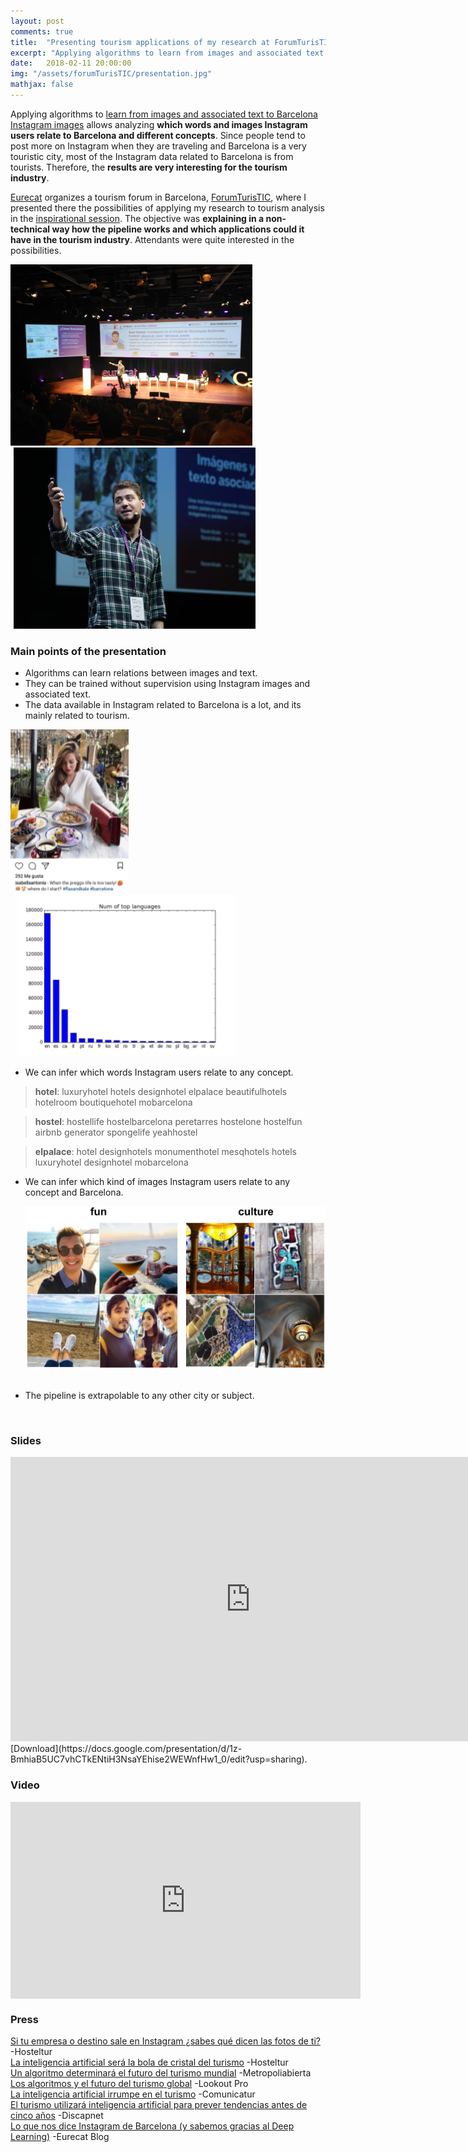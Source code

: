 ```yaml
---
layout: post
comments: true
title:  "Presenting tourism applications of my research at ForumTurisTIC"
excerpt: "Applying algorithms to learn from images and associated text to Barcelona Instagram images lead to interesting results for the tourism industry, which I presented in ForumTurisTIC."
date:   2018-02-11 20:00:00
img: "/assets/forumTurisTIC/presentation.jpg"
mathjax: false
---
```


Applying algorithms to [learn from images and associated text to Barcelona Instagram images](https://gombru.github.io/2018/01/12/insta_barcelona/) allows analyzing **which words and images Instagram users relate to Barcelona and different concepts**. Since people tend to post more on Instagram when they are traveling and Barcelona is a very touristic city, most of the Instagram data related to Barcelona is from tourists. Therefore, the **results are very interesting for the tourism industry**.   

[Eurecat](https://eurecat.org/) organizes a tourism forum in Barcelona, [ForumTurisTIC](https://www.forumturistic.com/), where I presented there the possibilities of applying my research to tourism analysis in the [inspirational session](https://www.forumturistic.com/ponentes/raul-gomez-eurecat/). The objective was **explaining in a non-technical way how the pipeline works and which applications could it have in the tourism industry**. Attendants were quite interested in the possibilities.

<div class="imgcap">
	<div style="display:inline-block">
	<img src="/assets/forumTurisTIC/presentation_1.jpg" height="290">
	</div>
	<div style="display:inline-block; margin-left: 5px;">
	<img src="/assets/forumTurisTIC/presentation_2.jpg" height="290">
	</div>
</div>


### Main points of the presentation

 - Algorithms can learn relations between images and text.
 - They can be trained without supervision using Instagram images and associated text.
 - The data available in Instagram related to Barcelona is a lot, and its mainly related to tourism.


<div class="imgcap">
	<div style="display:inline-block">
	<img src="/assets/forumTurisTIC/instagram_post.png" height="260">
	</div>
	<div style="display:inline-block; margin-left: 10px;">
	<img src="/assets/forumTurisTIC/languages.png" height="260">
	</div>
</div>


 - We can infer which words Instagram users relate to any concept.

> **hotel**: luxuryhotel hotels designhotel elpalace beautifulhotels hotelroom boutiquehotel mobarcelona    

> **hostel**:	hostellife hostelbarcelona peretarres hostelone hostelfun airbnb generator spongelife yeahhostel   

> **elpalace**: 		hotel designhotels monumenthotel mesqhotels hotels luxuryhotel designhotel mobarcelona    

 - We can infer which kind of images Instagram users relate to any concept and Barcelona.    


	<div class="imgcap">
	<img src="/assets/forumTurisTIC/im_results.png" height="260">
	</div>
	<br/>

 - The pipeline is extrapolable to any other city or subject.    

<br/>

### Slides

<iframe src="https://docs.google.com/presentation/d/e/2PACX-1vQRevpxy_lU5zeacOgbi9qpzgTny8q9ppiIzCCZEx_aGMkQi-8ywt7Rg92OekBdYeEzldCATopj0GNC/embed?start=false&loop=false&delayms=3000" frameborder="0" width="768" height="455" allowfullscreen="true" mozallowfullscreen="true" webkitallowfullscreen="true"></iframe>
[Download](https://docs.google.com/presentation/d/1z-BmhiaB5UC7vhCTkENtiH3NsaYEhise2WEWnfHw1_0/edit?usp=sharing).


### Video

<p align="center"><iframe align="middle" width="560" height="315" src="https://www.youtube.com/embed/f80LHPFN-8Q?rel=0&amp;start=1547" frameborder="0" allow="autoplay; encrypted-media" allowfullscreen></iframe></p>
 

### Press

[Si tu empresa o destino sale en Instagram ¿sabes qué dicen las fotos de ti?](https://www.hosteltur.com/127827_si-tu-empresa-destino-sale-instagram-sabes-dicen-fotos-ti.html) -Hosteltur  
[La inteligencia artificial será la bola de cristal del turismo](https://www.hosteltur.lat/110760_inteligencia-artificial-sera-bola-cristal-turismo.html) -Hosteltur  
[Un algoritmo determinará el futuro del turismo mundial](https://www.metropoliabierta.com/el-pulso-de-la-ciudad/tecnologia/algoritmo-determinara-futuro-turismo-mundial_6094_102.html) -Metropoliabierta  
[Los algoritmos y el futuro del turismo global](http://www.lookoutpro.com/los-algoritmos-futuro-del-turismo-global/)  -Lookout Pro  
[La inteligencia artificial irrumpe en el turismo](http://www.comunicatur.info/es/la-inteligencia-artificial-irrumpe-en-el-turismo/)  -Comunicatur  
[El turismo utilizará inteligencia artificial para prever tendencias antes de cinco años](https://www.discapnet.es/actualidad/2018/04/el-turismo-utilizara-inteligencia-artificial-para-prever-tendencias-antes-de)  -Discapnet  
[Lo que nos dice Instagram de Barcelona (y sabemos gracias al Deep Learning)](https://eurecat.org/es/deep-learning-intagram-barcelona/)  -Eurecat Blog  
 

 







